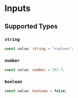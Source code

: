 # Inputs


## Supported Types

### `string`

```typescript
const value: string = "<value>";
```

### `number`

```typescript
const value: number = 292.7;
```

### `boolean`

```typescript
const value: boolean = false;
```

